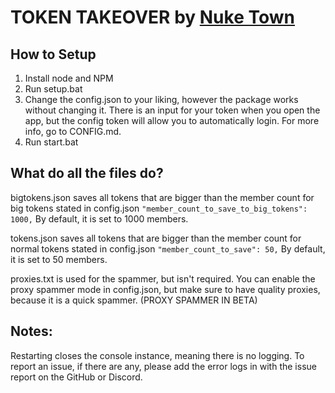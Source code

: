 # TOKEN TAKEOVER by [Nuke Town](https://t.me/nukingyou)

## How to Setup

1. Install node and NPM
2. Run setup.bat
3. Change the config.json to your liking, however the package works without changing it. There is an input for your token when you open the app, but the config token will allow you to automatically login. For more info, go to CONFIG.md.
4. Run start.bat


## What do all the files do?

bigtokens.json saves all tokens that are bigger than the member count for big tokens stated in config.json
`"member_count_to_save_to_big_tokens": 1000,`
By default, it is set to 1000 members.

tokens.json saves all tokens that are bigger than the member count for normal tokens stated in config.json
`"member_count_to_save": 50,`
By default, it is set to 50 members.

proxies.txt is used for the spammer, but isn't required. You can enable the proxy spammer mode in config.json, but make sure to have <bold>quality</bold> proxies, because it is a quick spammer. (PROXY SPAMMER IN BETA)

## Notes:

Restarting closes the console instance, meaning there is no logging. To report an issue, if there are any, please add the error logs in with the issue report on the GitHub or Discord.